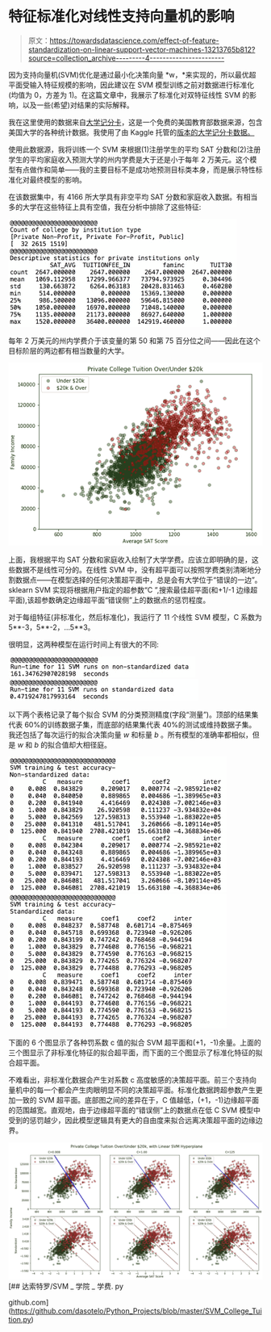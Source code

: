 # 特征标准化对线性支持向量机的影响

> 原文：<https://towardsdatascience.com/effect-of-feature-standardization-on-linear-support-vector-machines-13213765b812?source=collection_archive---------4----------------------->

因为支持向量机(SVM)优化是通过最小化决策向量 *w，*来实现的，所以最优超平面受输入特征规模的影响，因此建议在 SVM 模型训练之前对数据进行标准化(均值为 0，方差为 1)。在这篇文章中，我展示了标准化对双特征线性 SVM 的影响，以及一些(希望)对结果的实际解释。

我在这里使用的数据来自[大学记分卡](https://collegescorecard.ed.gov/)，这是一个免费的美国教育部数据来源，包含美国大学的各种统计数据。我使用了由 Kaggle 托管的[版本的大学记分卡数据。](https://www.kaggle.com/kaggle/college-scorecard)

使用此数据源，我将训练一个 SVM 来根据(1)注册学生的平均 SAT 分数和(2)注册学生的平均家庭收入预测大学的州内学费是大于还是小于每年 2 万美元。这个模型有点做作和简单——我的主要目标不是成功地预测目标类本身，而是展示特性标准化对最终模型的影响。

在该数据集中，有 4166 所大学具有非空平均 SAT 分数和家庭收入数据。有相当多的大学在这些特征上具有空值，我在分析中排除了这些特征:

![](img/f909fee0811875a15b3ad8c757a90f4d.png)

每年 2 万美元的州内学费介于该变量的第 50 和第 75 百分位之间——因此在这个目标阶层的两边都有相当数量的大学。

![](img/d04abd96544987cfdd2b00dd7ca80350.png)

上面，我根据平均 SAT 分数和家庭收入绘制了大学学费。应该立即明确的是，这些数据不是线性可分的。在线性 SVM 中，没有超平面可以按照学费类别清晰地分割数据点——在模型选择的任何决策超平面中，总是会有大学位于“错误的一边”。sklearn SVM 实现将根据用户指定的超参数“C ”,搜索最佳超平面(和+1/-1 边缘超平面),该超参数确定边缘超平面“错误侧”上的数据点的惩罚程度。

对于每组特征(非标准化，然后标准化)，我运行了 11 个线性 SVM 模型，C 系数为 5**-3，5**-2，…5**3。

很明显，这两种模型在运行时间上有很大的不同:

![](img/e70e724f0762560e2a5a838aa849b2bb.png)![](img/a656147dadf6054e02eb84c771864c26.png)

以下两个表格记录了每个拟合 SVM 的分类预测精度(字段“测量”)。顶部的结果集代表 60%的训练数据子集，而底部的结果集代表 40%的测试或维持数据子集。我还包括了每次运行的拟合决策向量 *w* 和标量 *b* 。所有模型的准确率都相似，但是 *w* 和 *b* 的拟合值却大相径庭。

![](img/2361e54f2a95d03aa16e78792ee8c989.png)![](img/110505f0e0a802dccf27ca61e5bbec49.png)

下面的 6 个图显示了各种罚系数 c 值的拟合 SVM 超平面和(+1，-1)余量。上面的三个图显示了非标准化特征的拟合超平面，而下面的三个图显示了标准化特征的拟合超平面。

不难看出，非标准化数据会产生对系数 c 高度敏感的决策超平面。前三个支持向量机中的每一个都会产生肉眼明显不同的决策超平面。标准化数据跨超参数产生更加一致的 SVM 超平面。底部图之间的差异在于，C 值越低，(+1，-1)边缘超平面的范围越宽。直观地，由于边缘超平面的“错误侧”上的数据点在低 C SVM 模型中受到的惩罚越少，因此模型逻辑具有更大的自由度来拟合远离决策超平面的边缘边界。

![](img/632464b543fb16f6e37da865339d32bf.png)[](https://github.com/dasotelo/Python_Projects/blob/master/SVM_College_Tuition.py) [## 达索特罗/SVM _ 学院 _ 学费. py

github.com](https://github.com/dasotelo/Python_Projects/blob/master/SVM_College_Tuition.py)